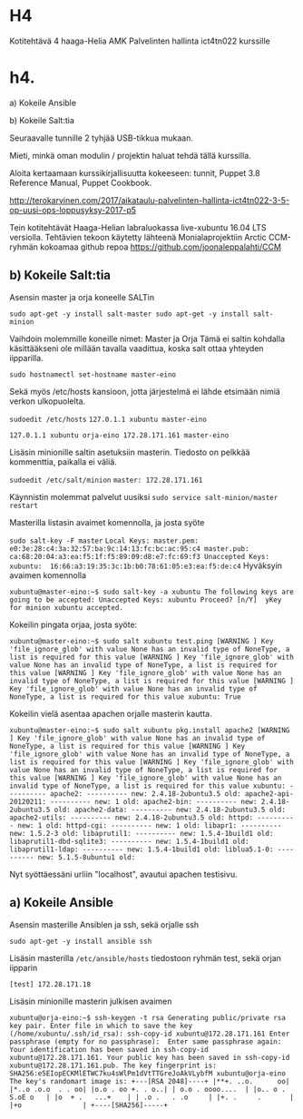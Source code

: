 # H4
Kotitehtävä 4 haaga-Helia AMK Palvelinten hallinta ict4tn022 kurssille

# h4.

a) Kokeile Ansible

b) Kokeile Salt:tia

Seuraavalle tunnille 2 tyhjää USB-tikkua mukaan.

Mieti, minkä oman modulin / projektin haluat tehdä tällä kurssilla.

Aloita kertaamaan kurssikirjallisuutta kokeeseen: tunnit, Puppet 3.8 Reference Manual, Puppet Cookbook.

http://terokarvinen.com/2017/aikataulu-palvelinten-hallinta-ict4tn022-3-5-op-uusi-ops-loppusyksy-2017-p5

Tein kotitehtävät Haaga-Helian labraluokassa live-xubuntu 16.04 LTS versiolla.
Tehtävien tekoon käytetty lähteenä Monialaprojektiin Arctic CCM-ryhmän kokoamaa github repoa
https://github.com/joonaleppalahti/CCM

## b) Kokeile Salt:tia

Asensin master ja orja koneelle SALTin

`sudo apt-get -y install salt-master
sudo apt-get -y install salt-minion`

Vaihdoin molemmille koneille nimet: Master ja Orja
Tämä ei saltin kohdalla käsittääkseni ole millään tavalla vaadittua, koska salt ottaa yhteyden iipparilla.

`sudo hostnamectl set-hostname master-eino`

Sekä myös /etc/hosts kansioon, jotta järjestelmä ei lähde etsimään nimiä verkon ulkopuolelta.

`sudoedit /etc/hosts`
`127.0.1.1 xubuntu master-eino`

`127.0.1.1 xubuntu orja-eino
172.28.171.161 master-eino`

Lisäsin minionille saltin asetuksiin masterin. Tiedosto on pelkkää kommenttia, paikalla ei väliä.

`sudoedit /etc/salt/minion`
`master: 172.28.171.161`

Käynnistin molemmat palvelut uusiksi
`sudo service salt-minion/master restart`

Masterilla listasin avaimet komennolla, ja josta syöte

`sudo salt-key -F master`
`
Local Keys:
master.pem:  e0:3e:28:c4:3a:32:57:ba:9c:14:13:fc:bc:ac:95:c4
master.pub:  ca:68:20:04:a3:ea:f5:1f:f5:89:09:d8:e7:fc:69:f3
Unaccepted Keys:
xubuntu:  16:66:a3:19:35:3c:1b:b0:78:61:05:e3:ea:f5:de:c4
`
Hyväksyin avaimen komennolla

`
xubuntu@master-eino:~$ sudo salt-key -a xubuntu
The following keys are going to be accepted:
Unaccepted Keys:
xubuntu
Proceed? [n/Y] 
yKey for minion xubuntu accepted.
`

Kokeilin pingata orjaa, josta syöte:

`
xubuntu@master-eino:~$ sudo salt xubuntu test.ping
[WARNING ] Key 'file_ignore_glob' with value None has an invalid type of NoneType, a list is required for this value
[WARNING ] Key 'file_ignore_glob' with value None has an invalid type of NoneType, a list is required for this value
[WARNING ] Key 'file_ignore_glob' with value None has an invalid type of NoneType, a list is required for this value
[WARNING ] Key 'file_ignore_glob' with value None has an invalid type of NoneType, a list is required for this value
xubuntu:
    True
`

Kokeilin vielä asentaa apachen orjalle masterin kautta.

`
xubuntu@master-eino:~$ sudo salt xubuntu pkg.install apache2
[WARNING ] Key 'file_ignore_glob' with value None has an invalid type of NoneType, a list is required for this value
[WARNING ] Key 'file_ignore_glob' with value None has an invalid type of NoneType, a list is required for this value
[WARNING ] Key 'file_ignore_glob' with value None has an invalid type of NoneType, a list is required for this value
[WARNING ] Key 'file_ignore_glob' with value None has an invalid type of NoneType, a list is required for this value
xubuntu:
    ----------
    apache2:
        ----------
        new:
            2.4.18-2ubuntu3.5
        old:
    apache2-api-20120211:
        ----------
        new:
            1
        old:
    apache2-bin:
        ----------
        new:
            2.4.18-2ubuntu3.5
        old:
    apache2-data:
        ----------
        new:
            2.4.18-2ubuntu3.5
        old:
    apache2-utils:
        ----------
        new:
            2.4.18-2ubuntu3.5
        old:
    httpd:
        ----------
        new:
            1
        old:
    httpd-cgi:
        ----------
        new:
            1
        old:
    libapr1:
        ----------
        new:
            1.5.2-3
        old:
    libaprutil1:
        ----------
        new:
            1.5.4-1build1
        old:
    libaprutil1-dbd-sqlite3:
        ----------
        new:
            1.5.4-1build1
        old:
    libaprutil1-ldap:
        ----------
        new:
            1.5.4-1build1
        old:
    liblua5.1-0:
        ----------
        new:
            5.1.5-8ubuntu1
        old:
`

Nyt syöttäessäni urliin "localhost", avautui apachen testisivu.

## a) Kokeile Ansible

Asensin masterille Ansiblen ja ssh, sekä orjalle ssh

`sudo apt-get -y install ansible ssh`

Lisäsin masterilla `/etc/ansible/hosts` tiedostoon ryhmän test, sekä orjan iipparin

`
[test]
172.28.171.18
`

Lisäsin minionille masterin julkisen avaimen

`
xubuntu@orja-eino:~$ ssh-keygen -t rsa
Generating public/private rsa key pair.
Enter file in which to save the key (/home/xubuntu/.ssh/id_rsa): ssh-copy-id xubuntu@172.28.171.161
Enter passphrase (empty for no passphrase): 
Enter same passphrase again: 
Your identification has been saved in ssh-copy-id xubuntu@172.28.171.161.
Your public key has been saved in ssh-copy-id xubuntu@172.28.171.161.pub.
The key fingerprint is:
SHA256:e5EIopECKMlETWC7ku4sWlPm1dVtTTGreJoAkVLybfM xubuntu@orja-eino
The key's randomart image is:
+---[RSA 2048]----+
|**+. ..o.      oo|
|*..o .o.o  . . oo|
|o.o . oo +. . o..|
| o.o . oooo....  |
|o.. o . S.oE o   |
|o  + .   ...+    |
| .o .   . .o     |
|+. .     .       |
|+o               |
+----[SHA256]-----+
`

